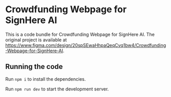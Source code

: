 
  # Crowdfunding Webpage for SignHere AI

  This is a code bundle for Crowdfunding Webpage for SignHere AI. The original project is available at https://www.figma.com/design/20spSEwaHhpaQeqCvq1bw4/Crowdfunding-Webpage-for-SignHere-AI.

  ## Running the code

  Run `npm i` to install the dependencies.

  Run `npm run dev` to start the development server.
  